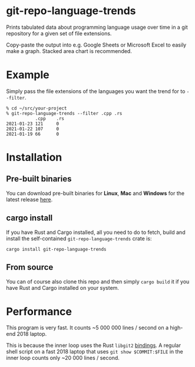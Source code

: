 # git-repo-language-trends
Prints tabulated data about programming language usage over time in a git
repository for a given set of file extensions.

Copy-paste the output into e.g. Google Sheets or Microsoft Excel to easily make
a graph. Stacked area chart is recommended.

# Example
Simply pass the file extensions of the languages you want the trend for to `--filter`.
```
% cd ~/src/your-project
% git-repo-language-trends --filter .cpp .rs
           .cpp    .rs
2021-01-23 121     0
2021-01-22 107     0
2021-01-19 66      0
```

# Installation
## Pre-built binaries
You can download pre-built binaries for **Linux**, **Mac** and **Windows** for the latest release [here](https://github.com/Enselic/git-repo-language-trends/releases).

## cargo install
If you have Rust and Cargo installed, all you need to do to fetch, build and
install the self-contained `git-repo-language-trends` crate is:
```
cargo install git-repo-language-trends
```

## From source
You can of course also clone this repo and then simply `cargo build` it if you have Rust and Cargo installed on your system.

# Performance
This program is very fast. It counts ~5 000 000 lines / second on a high-end
2018 laptop.

This is because the inner loop uses the Rust `libgit2`
[bindings](https://github.com/rust-lang/git2-rs). A regular shell script on a
fast 2018 laptop that uses `git show $COMMIT:$FILE` in the inner loop counts
only ~20 000 lines / second.
